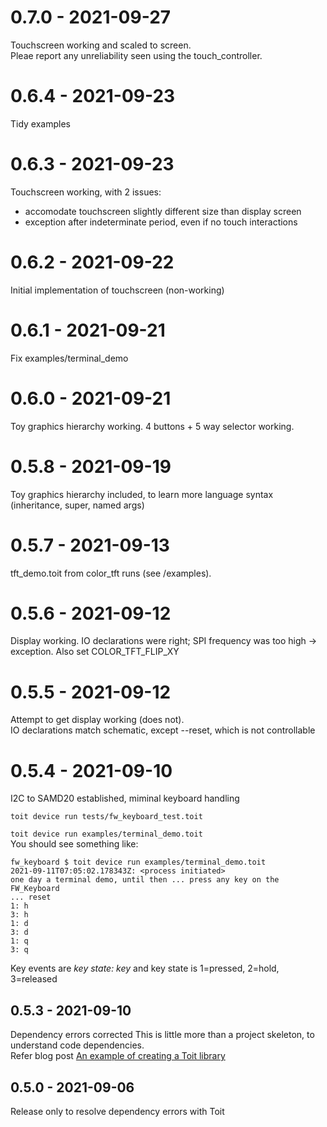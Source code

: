 # 0.7.0 - 2021-09-27
Touchscreen working and scaled to screen.  
Pleae report any unreliability seen using the touch_controller.

# 0.6.4 - 2021-09-23
Tidy examples

# 0.6.3 - 2021-09-23
Touchscreen working, with 2 issues:  
- accomodate touchscreen slightly different size than display screen
- exception after indeterminate period, even if no touch interactions

# 0.6.2 - 2021-09-22
Initial implementation of touchscreen (non-working)

# 0.6.1 - 2021-09-21
Fix examples/terminal_demo

# 0.6.0 - 2021-09-21
Toy graphics hierarchy working.  4 buttons + 5 way selector working.

# 0.5.8 - 2021-09-19
Toy graphics hierarchy included, to learn more language syntax (inheritance, super, named args)

# 0.5.7 - 2021-09-13
tft_demo.toit from color_tft runs (see /examples).

# 0.5.6 - 2021-09-12
Display working.
IO declarations were right; SPI frequency was too high -> exception.  Also set COLOR_TFT_FLIP_XY

# 0.5.5 - 2021-09-12
Attempt to get display working (does not).  
IO declarations match schematic, except --reset, which is not controllable

# 0.5.4 - 2021-09-10
I2C to SAMD20 established, miminal keyboard handling

`toit device run tests/fw_keyboard_test.toit`  

`toit device run examples/terminal_demo.toit`  
You should see something like:  
```
fw_keyboard $ toit device run examples/terminal_demo.toit
2021-09-11T07:05:02.178343Z: <process initiated>
one day a terminal demo, until then ... press any key on the FW_Keyboard
... reset
1: h
3: h
1: d
3: d
1: q
3: q
```
Key events are  *key state: key* and key state is 1=pressed, 2=hold, 3=released

## 0.5.3 - 2021-09-10
Dependency errors corrected
This is little more than a project skeleton, to understand code dependencies.  
Refer blog post [An example of creating a Toit library](https://ekorau.com/2021/09/09/Creating-Library-Example.html)

## 0.5.0 - 2021-09-06
Release only to resolve dependency errors with Toit
